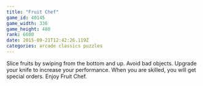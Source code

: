 ```yaml
---
title: "Fruit Chef"
game_id: 40145
game_width: 336
game_height: 480
rank: 6600
date: 2015-09-21T12:42:26.119Z
categories: arcade classics puzzles
---
```

Slice fruits by swiping from the bottom and up. 
Avoid bad objects. Upgrade your knife to increase your performance. 
When you are skilled, you will get special orders.
Enjoy Fruit Chef.
